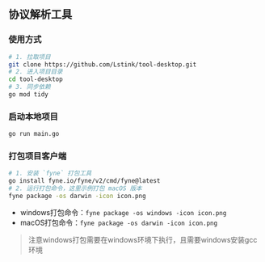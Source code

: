 ## 协议解析工具


### 使用方式


```bash
# 1. 拉取项目
git clone https://github.com/Lstink/tool-desktop.git
# 2. 进入项目目录
cd tool-desktop
# 3. 同步依赖
go mod tidy

```

### 启动本地项目

```bash
go run main.go
```

### 打包项目客户端
```bash
# 1. 安装 `fyne` 打包工具
go install fyne.io/fyne/v2/cmd/fyne@latest
# 2. 运行打包命令，这里示例打包 macOS 版本
fyne package -os darwin -icon icon.png
```

* windows打包命令：`fyne package -os windows -icon icon.png`
* macOS打包命令：`fyne package -os darwin -icon icon.png`

> 注意windows打包需要在windows环境下执行，且需要windows安装gcc环境

